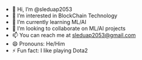 - 👋 Hi, I’m @sleduap2053
- 👀 I’m interested in BlockChain Technology
- 🌱 I’m currently learning ML/AI
- 💞️ I’m looking to collaborate on ML/AI projects
- 📫 You can reach me at sleduap2053@gmail.com
- 😄 Pronouns: He/Him
- ⚡ Fun fact: I like playing Dota2

<!---
sleduap2053/sleduap2053 is a ✨ special ✨ repository because its `README.md` (this file) appears on your GitHub profile.
You can click the Preview link to take a look at your changes.
--->
